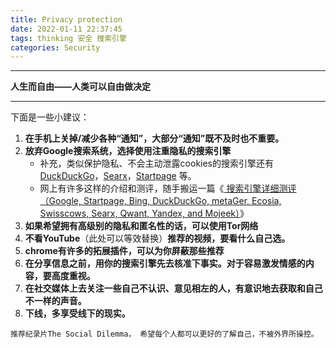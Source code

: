 ```yaml
---
title: Privacy protection
date: 2022-01-11 22:37:45
tags: thinking 安全 搜索引擎
categories: Security
---
```


------

**人生而自由——人类可以自由做决定**

------

<!--more-->

下面是一些小建议：

1. **在手机上关掉/减少各种“通知”，大部分“通知”既不及时也不重要。**
2. **放弃Google搜索系统，选择使用注重隐私的搜索引擎**
   - 补充，类似保护隐私、不会主动泄露cookies的搜索引擎还有 [ DuckDuckGo](https://duckduckgo.com/)，[Searx](https://searx.me/)，[Startpage](https://www.startpage.com/) 等。
   - 网上有许多这样的介绍和测评，随手搬运一篇《[ 搜索引擎详细测评（Google, Startpage, Bing, DuckDuckGo, metaGer, Ecosia, Swisscows, Searx, Qwant, Yandex, and Mojeek）](https://libretechtips.gitlab.io/detailed-tests-of-search-engines-google-startpage-bing-duckduckgo-metager-ecosia-swisscows-searx-qwant-yandex-and-mojeek/)》
3. **如果希望拥有高级别的隐私和匿名性的话，可以使用Tor网络**
4. **不看YouTube**（此处可以等效替换）**推荐的视频，要看什么自己选。**
5. **chrome有许多的拓展插件，可以为你屏蔽那些推荐**
6. **在分享信息之前，用你的搜索引擎先去核准下事实。对于容易激发情感的内容，要高度重视。**
7. **在社交媒体上去关注一些自己不认识、意见相左的人，有意识地去获取和自己不一样的声音。**
8. **下线，多享受线下的现实。**

`推荐纪录片The Social Dilemma， 希望每个人都可以更好的了解自己，不被外界所操控。`
